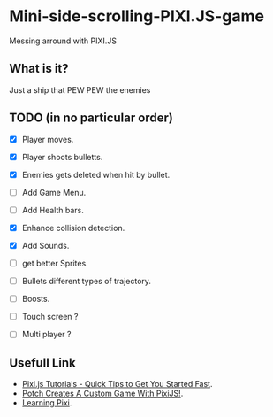 # Mini-side-scrolling-PIXI.JS-game
Messing arround with PIXI.JS

## What is it? 
Just a ship that PEW PEW the enemies  

## TODO (in no particular order)
- [x] Player moves.
- [x] Player shoots bulletts.
- [x] Enemies gets deleted when hit by bullet.
- [ ] Add Game Menu.
- [ ] Add Health bars.
- [x] Enhance collision detection.
- [x] Add Sounds.
- [ ] get better Sprites.
- [ ] Bullets different types of trajectory. 
- [ ] Boosts.
- [ ] Touch screen ?
- [ ] Multi player ?


## Usefull Link
* [Pixi.js Tutorials - Quick Tips to Get You Started Fast](https://www.youtube.com/playlist?list=PLGsA9l-S7trVmUJ7HJsNSKIj0qoAO_qO8).
* [Potch Creates A Custom Game With PixiJS!](https://www.youtube.com/watch?v=dDSKexgVCaU).
* [Learning Pixi](https://github.com/kittykatattack/learningPixi).
